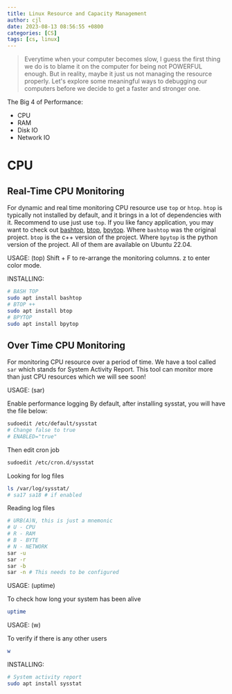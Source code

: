 ```yaml
---
title: Linux Resource and Capacity Management
author: cjl
date: 2023-08-13 08:56:55 +0800
categories: [CS]
tags: [cs, linux]
---
```


> Everytime when your computer becomes slow, I guess the first thing we do 
> is to blame it on the computer for being not POWERFUL enough. But in reality,
> maybe it just us not managing the resource properly.
> Let's explore some meaningful ways to debugging our computers before we decide to get
> a faster and stronger one.

The Big 4 of Performance:
- CPU
- RAM
- Disk IO
- Network IO

# CPU

## Real-Time CPU Monitoring

For dynamic and real time monitoring CPU resource use `top` or `htop`.
`htop` is typically not installed by default, and it brings in a lot of dependencies with it.
Recommend to use just use `top`.
If you like fancy application, you may want to check out [bashtop](https://github.com/aristocratos/bashtop), [btop](https://github.com/aristocratos/btop), [bpytop](https://github.com/aristocratos/bpytop).
Where `bashtop` was the original project.
`btop` is the c++ version of the project.
Where `bpytop` is the python version of the project.
All of them are available on Ubuntu 22.04.

USAGE: (top)
Shift + F to re-arrange the monitoring columns.
z to enter color mode.

INSTALLING:
```bash
# BASH TOP
sudo apt install bashtop
# BTOP ++
sudo apt install btop
# BPYTOP
sudo apt install bpytop
```

## Over Time CPU Monitoring

For monitoring CPU resource over a period of time.
We have a tool called `sar` which stands for System Activity Report.
This tool can monitor more than just CPU resources which we will see soon!



USAGE: (sar)

Enable performance logging
By default, after installing sysstat, you will have the file below:
```bash
sudoedit /etc/default/sysstat
# Change false to true
# ENABLED="true"
```
Then edit cron job
```bash
sudoedit /etc/cron.d/sysstat
```

Looking for log files
```bash
ls /var/log/sysstat/
# sa17 sa18 # if enabled
```
Reading log files
```bash
# URB(A)N, this is just a mnemonic
# U - CPU
# R - RAM
# B - BYTE
# N - NETWORK
sar -u
sar -r
sar -b
sar -n # This needs to be configured
```

USAGE: (uptime)

To check how long your system has been alive
```bash
uptime
```

USAGE: (w)

To verify if there is any other users
```bash
w
```
INSTALLING:
```bash
# System activity report
sudo apt install sysstat
```
